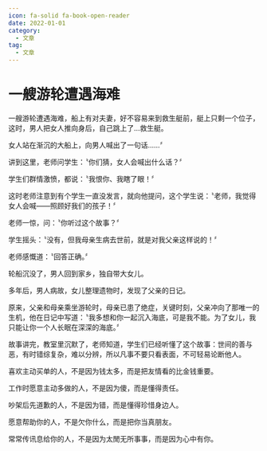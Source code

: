 ```yaml
---
icon: fa-solid fa-book-open-reader
date: 2022-01-01
category:
  - 文章
tag:
  - 文章
---
```


# 一艘游轮遭遇海难

一艘游轮遭遇海难，船上有对夫妻，好不容易来到救生艇前，艇上只剩一个位子，这时，男人把女人推向身后，自己跳上了...救生艇。

女人站在渐沉的大船上，向男人喊出了一句话……〞

讲到这里，老师问学生：〝你们猜，女人会喊出什么话？〞

学生们群情激愤，都说：〝我恨你、我瞎了眼！〞

这时老师注意到有个学生一直没发言，就向他提问，这个学生说：〝老师，我觉得女人会喊——照顾好我们的孩子！〞

老师一惊，问：〝你听过这个故事？〞

学生摇头：〝没有，但我母亲生病去世前，就是对我父亲这样说的！〞

老师感慨道：〝回答正确。〞

轮船沉没了，男人回到家乡，独自带大女儿。

多年后，男人病故，女儿整理遗物时，发现了父亲的日记。

原来，父亲和母亲乘坐游轮时，母亲已患了绝症，关键时刻，父亲冲向了那唯一的生机，他在日记中写道：〝我多想和你一起沉入海底，可是我不能。为了女儿，我只能让你一个人长眠在深深的海底。〞

故事讲完，教室里沉默了，老师知道，学生们已经听懂了这个故事：世间的善与恶，有时错综复杂，难以分辨，所以凡事不要只看表面，不可轻易论断他人。

喜欢主动买单的人，不是因为钱太多，而是把友情看的比金钱重要。

工作时愿意主动多做的人，不是因为傻，而是懂得责任。

吵架后先道歉的人，不是因为错，而是懂得珍惜身边人。

愿意帮助你的人，不是欠你什么，而是把你当真朋友。

常常传讯息给你的人，不是因为太閒无所事事，而是因为心中有你。